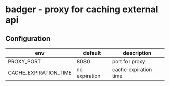 # badger - proxy for caching external api

## Configuration

| env                   | default       | description           |
|-----------------------|---------------|-----------------------|
| PROXY_PORT            | 8080          | port for proxy        |
| CACHE_EXPIRATION_TIME | no expiration | cache expiration time |
